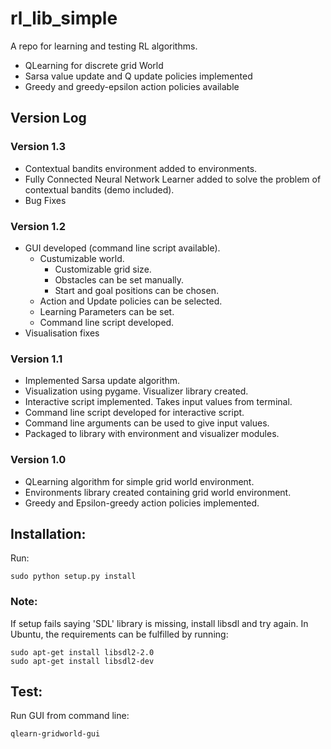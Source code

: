 # rl_lib_simple 

A repo for learning and testing RL algorithms.

* QLearning for discrete grid World
* Sarsa value update and Q update policies implemented
* Greedy and greedy-epsilon action policies available


## Version Log

### Version 1.3

* Contextual bandits environment added to environments.
* Fully Connected Neural Network Learner added to solve the problem of contextual bandits (demo included).
* Bug Fixes

### Version 1.2 

* GUI developed (command line script available).
    * Custumizable world.
        * Customizable grid size.
        * Obstacles can be set manually.
        * Start and goal positions can be chosen.
    * Action and Update policies can be selected.
    * Learning Parameters can be set.
    * Command line script developed.
* Visualisation fixes

### Version 1.1

* Implemented Sarsa update algorithm.
* Visualization using pygame. Visualizer library created.
* Interactive script implemented. Takes input values from terminal.
* Command line script developed for interactive script.
* Command line arguments can be used to give input values.
* Packaged to library with environment and visualizer modules.

### Version 1.0

* QLearning algorithm for simple grid world environment.
* Environments library created containing grid world environment.
* Greedy and Epsilon-greedy action policies implemented.


## Installation: 

Run:

    sudo python setup.py install

### Note:

If setup fails saying 'SDL' library is missing, install libsdl and try again. In Ubuntu, the requirements can be fulfilled by running:

    sudo apt-get install libsdl2-2.0
    sudo apt-get install libsdl2-dev


## Test:

Run GUI from command line:

    qlearn-gridworld-gui